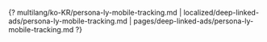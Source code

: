 {? multilang/ko-KR/persona-ly-mobile-tracking.md | localized/deep-linked-ads/persona-ly-mobile-tracking.md | pages/deep-linked-ads/persona-ly-mobile-tracking.md ?}
